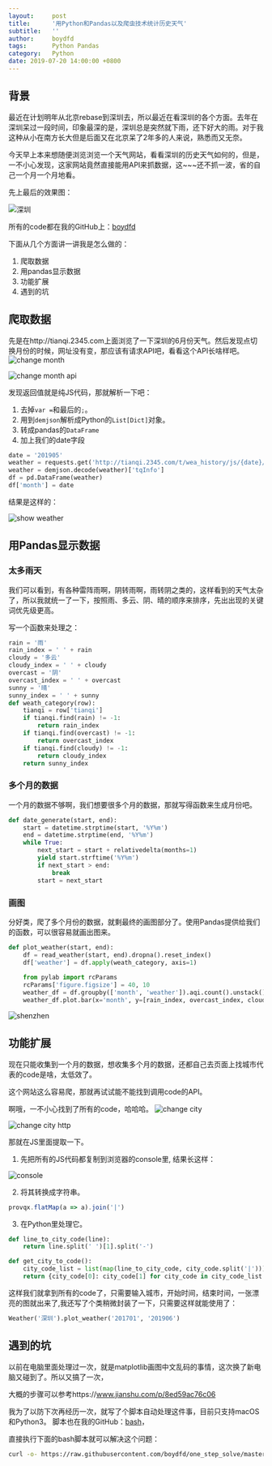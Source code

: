```yaml
---
layout:     post
title:      '用Python和Pandas以及爬虫技术统计历史天气'
subtitle:   ''
author:     boydfd
tags:       Python Pandas 
category:   Python
date: 2019-07-20 14:00:00 +0800
---
```


## 背景

最近在计划明年从北京rebase到深圳去，所以最近在看深圳的各个方面。去年在深圳呆过一段时间，印象最深的是，深圳总是突然就下雨，还下好大的雨。对于我这种从小在南方长大但是后面又在北京呆了2年多的人来说，熟悉而又无奈。

今天早上本来想随便浏览浏览一个天气网站，看看深圳的历史天气如何的，但是，一不小心发现，这家网站竟然直接能用API来抓数据，这~~~还不抓一波，省的自己一个月一个月地看。

先上最后的效果图：

![深圳](https://github.com/boydfd/pictures/raw/master/weather/shenzhen.jpg)

所有的code都在我的GitHub上：[boydfd](https://github.com/boydfd/weather)

下面从几个方面讲一讲我是怎么做的：

1. 爬取数据
2. 用pandas显示数据
3. 功能扩展
4. 遇到的坑

## 爬取数据

先是在http://tianqi.2345.com上面浏览了一下深圳的6月份天气。然后发现点切换月份的时候，网址没有变，那应该有请求API吧，看看这个API长啥样吧。
![change month](https://github.com/boydfd/pictures/raw/master/weather/change_month.png)

![change month api](https://github.com/boydfd/pictures/raw/master/weather/change_month_http.png)

发现返回值就是纯JS代码，那就解析一下吧：

1. 去掉`var =`和最后的`;`。
2. 用到`demjson`解析成Python的`List[Dict]`对象。
3. 转成pandas的`DataFrame`
4. 加上我们的date字段

```python
date = '201905'
weather = requests.get('http://tianqi.2345.com/t/wea_history/js/{date}/59493_{date}.js'.format(date=date)).text.split('=')[1][:-1]
weather = demjson.decode(weather)['tqInfo']
df = pd.DataFrame(weather)
df['month'] = date
```

结果是这样的：

![show weather](https://github.com/boydfd/pictures/raw/master/weather/show_weather_01.png)

## 用Pandas显示数据

### 太多雨天

我们可以看到，有各种雷阵雨啊，阴转雨啊，雨转阴之类的，这样看到的天气太杂了，所以我就统一了一下，按照雨、多云、阴、晴的顺序来排序，先出出现的关键词优先级更高。

写一个函数来处理之：

```python
rain = '雨'
rain_index = ' ' + rain
cloudy = '多云'
cloudy_index = ' ' + cloudy
overcast = '阴'
overcast_index = ' ' + overcast
sunny = '晴'
sunny_index = ' ' + sunny
def weath_category(row):
    tianqi = row['tianqi']
    if tianqi.find(rain) != -1:
        return rain_index
    if tianqi.find(overcast) != -1:
        return overcast_index
    if tianqi.find(cloudy) != -1:
        return cloudy_index
    return sunny_index
```

### 多个月的数据

一个月的数据不够啊，我们想要很多个月的数据，那就写得函数来生成月份吧。

```python
def date_generate(start, end):
    start = datetime.strptime(start, '%Y%m')
    end = datetime.strptime(end, '%Y%m')
    while True:
        next_start = start + relativedelta(months=1)
        yield start.strftime('%Y%m')
        if next_start > end:
            break
        start = next_start
```

### 画图

分好类，爬了多个月份的数据，就剩最终的画图部分了。使用Pandas提供给我们的函数，可以很容易就画出图来。

```python
def plot_weather(start, end):
    df = read_weather(start, end).dropna().reset_index()
    df['weather'] = df.apply(weath_category, axis=1)
    
    from pylab import rcParams
    rcParams['figure.figsize'] = 40, 10
    weather_df = df.groupby(['month', 'weather']).aqi.count().unstack().reset_index()
    weather_df.plot.bar(x='month', y=[rain_index, overcast_index, cloudy_index, sunny_index])
```
![shenzhen](https://github.com/boydfd/pictures/raw/master/weather/shenzhen.jpg)
## 功能扩展

现在只能收集到一个月的数据，想收集多个月的数据，还都自己去页面上找城市代表的code是啥，太低效了。

这个网站这么容易爬，那就再试试能不能找到调用code的API。

啊哦，一不小心找到了所有的code，哈哈哈。
![change city](https://github.com/boydfd/pictures/raw/master/weather/change_city.png)


![change city http](https://github.com/boydfd/pictures/raw/master/weather/city_code_list.png)

那就在JS里面提取一下。

1. 先把所有的JS代码都复制到浏览器的console里, 结果长这样：

![console](https://github.com/boydfd/pictures/raw/master/weather/code_console1.png)

2. 将其转换成字符串。

```javascript 1.8
provqx.flatMap(a => a).join('|')
```

3. 在Python里处理它。

```python
def line_to_city_code(line):
    return line.split(' ')[1].split('-')

def get_city_to_code():
    city_code_list = list(map(line_to_city_code, city_code.split('|')))
    return {city_code[0]: city_code[1] for city_code in city_code_list if len(city_code) == 2}
```

这样我们就拿到所有的code了，只需要输入城市，开始时间，结束时间，一张漂亮的图就出来了,我还写了个类稍微封装了一下，只需要这样就能使用了：

```python
Weather('深圳').plot_weather('201701', '201906')
```

## 遇到的坑
以前在电脑里面处理过一次，就是matplotlib画图中文乱码的事情，这次换了新电脑又碰到了。所以又搞了一次，

大概的步骤可以参考https://www.jianshu.com/p/8ed59ac76c06

我为了以防下次再经历一次，就写了个脚本自动处理这件事，目前只支持macOS和Python3。
脚本也在我的GitHub：[bash]()，

直接执行下面的bash脚本就可以解决这个问题：

```bash
curl -o- https://raw.githubusercontent.com/boydfd/one_step_solve/master/matplotlib_chinese.sh | bash
```

